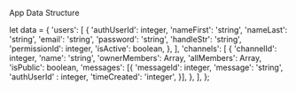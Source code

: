 App Data Structure

let data = {
  'users': [
    {
        'authUserId': integer,
        'nameFirst': 'string',
        'nameLast': 'string',
        'email': 'string',
        'password': 'string',
        'handleStr': 'string',
        'permissionId': integer,
        'isActive': boolean,
    },
  ],
  'channels': [
    {
      'channelId': integer,
      'name': 'string',
      'ownerMembers': Array,
      'allMembers': Array,
      'isPublic': boolean,
      'messages': [{
        'messageId': integer,
        'message': 'string',
        'authUserId' : integer,
        'timeCreated': 'integer',
      }],
    },
  ],
};